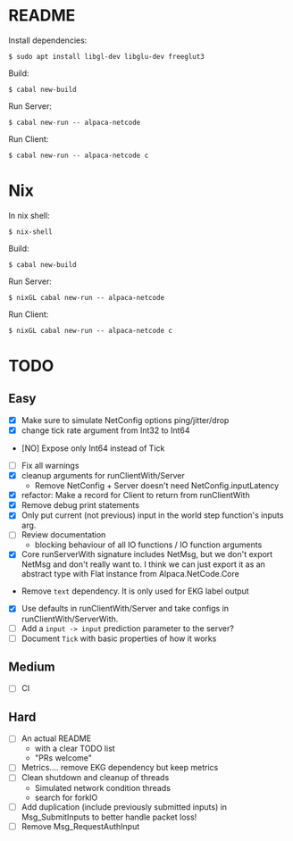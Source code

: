 
# README

Install dependencies:

    $ sudo apt install libgl-dev libglu-dev freeglut3

Build:

    $ cabal new-build

Run Server:

    $ cabal new-run -- alpaca-netcode

Run Client:

    $ cabal new-run -- alpaca-netcode c

# Nix

In nix shell:

    $ nix-shell

Build:

    $ cabal new-build

Run Server:

    $ nixGL cabal new-run -- alpaca-netcode

Run Client:

    $ nixGL cabal new-run -- alpaca-netcode c


# TODO

## Easy

* [X] Make sure to simulate NetConfig options ping/jitter/drop
* [X] change tick rate argument from Int32 to Int64
* [NO] Expose only Int64 instead of Tick
* [ ] Fix all warnings
* [X] cleanup arguments for runClientWith/Server
    * Remove NetConfig + Server doesn't need NetConfig.inputLatency
* [X] refactor: Make a record for Client to return from runClientWith
* [X] Remove debug print statements
* [X] Only put current (not previous) input in the world step function's inputs
  arg.
* [ ] Review documentation
    * blocking behaviour of all IO functions / IO function arguments
* [X] Core runServerWith signature includes NetMsg, but we don't export NetMsg and
  don't really want to. I think we can just export it as an abstract type with
  Flat instance from Alpaca.NetCode.Core
* Remove `text` dependency. It is only used for EKG label output
* [X] Use defaults in runClientWith/Server and take configs in runClientWith/ServerWith.
* [ ] Add a `input -> input` prediction parameter to the server?
* [ ] Document `Tick` with basic properties of how it works

## Medium

* [ ] CI

## Hard

* [ ] An actual README
    * with a clear TODO list
    * "PRs welcome"
* [ ] Metrics.... remove EKG dependency but keep metrics
* [ ] Clean shutdown and cleanup of threads
  * Simulated network condition threads
  * search for forkIO
* [ ] Add duplication (include previously submitted inputs) in Msg_SubmitInputs
  to better handle packet loss!
* [ ] Remove Msg_RequestAuthInput
